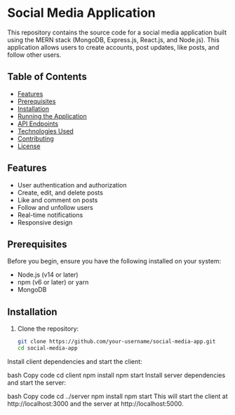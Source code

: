 # Social Media Application

This repository contains the source code for a social media application built using the MERN stack (MongoDB, Express.js, React.js, and Node.js). This application allows users to create accounts, post updates, like posts, and follow other users.

## Table of Contents
- [Features](#features)
- [Prerequisites](#prerequisites)
- [Installation](#installation)
- [Running the Application](#running-the-application)
- [API Endpoints](#api-endpoints)
- [Technologies Used](#technologies-used)
- [Contributing](#contributing)
- [License](#license)

## Features

- User authentication and authorization
- Create, edit, and delete posts
- Like and comment on posts
- Follow and unfollow users
- Real-time notifications
- Responsive design

## Prerequisites

Before you begin, ensure you have the following installed on your system:

- Node.js (v14 or later)
- npm (v6 or later) or yarn
- MongoDB

## Installation


1. Clone the repository:

   ```bash
   git clone https://github.com/your-username/social-media-app.git
   cd social-media-app
Install client dependencies and start the client:

bash
Copy code
cd client
npm install
npm start
Install server dependencies and start the server:

bash
Copy code
cd ../server
npm install
npm start
This will start the client at http://localhost:3000 and the server at http://localhost:5000.
